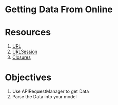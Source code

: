 # Getting Data From Online

# Resources

1. [URL](https://developer.apple.com/documentation/foundation/url)
2. [URLSession](https://developer.apple.com/documentation/foundation/urlsession)
3. [Closures](https://developer.apple.com/library/content/documentation/Swift/Conceptual/Swift_Programming_Language/Closures.html)

# Objectives

1. Use APIRequestManager to get Data
2. Parse the Data into your model


